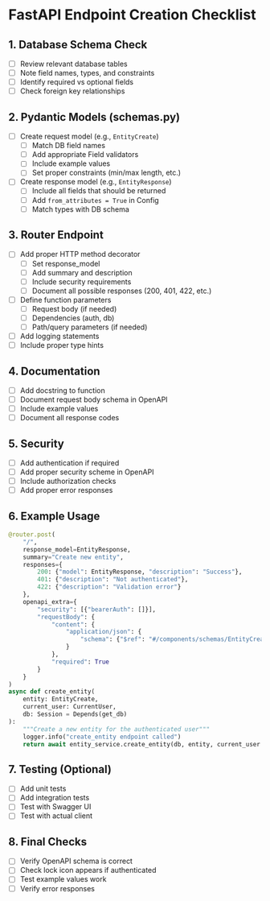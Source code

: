 # FastAPI Endpoint Creation Checklist

## 1. Database Schema Check
- [ ] Review relevant database tables
- [ ] Note field names, types, and constraints
- [ ] Identify required vs optional fields
- [ ] Check foreign key relationships

## 2. Pydantic Models (schemas.py)
- [ ] Create request model (e.g., `EntityCreate`)
  - [ ] Match DB field names
  - [ ] Add appropriate Field validators
  - [ ] Include example values
  - [ ] Set proper constraints (min/max length, etc.)
- [ ] Create response model (e.g., `EntityResponse`)
  - [ ] Include all fields that should be returned
  - [ ] Add `from_attributes = True` in Config
  - [ ] Match types with DB schema

## 3. Router Endpoint
- [ ] Add proper HTTP method decorator
  - [ ] Set response_model
  - [ ] Add summary and description
  - [ ] Include security requirements
  - [ ] Document all possible responses (200, 401, 422, etc.)
- [ ] Define function parameters
  - [ ] Request body (if needed)
  - [ ] Dependencies (auth, db)
  - [ ] Path/query parameters (if needed)
- [ ] Add logging statements
- [ ] Include proper type hints

## 4. Documentation
- [ ] Add docstring to function
- [ ] Document request body schema in OpenAPI
- [ ] Include example values
- [ ] Document all response codes

## 5. Security
- [ ] Add authentication if required
- [ ] Add proper security scheme in OpenAPI
- [ ] Include authorization checks
- [ ] Add proper error responses

## 6. Example Usage
```python
@router.post(
    "/",
    response_model=EntityResponse,
    summary="Create new entity",
    responses={
        200: {"model": EntityResponse, "description": "Success"},
        401: {"description": "Not authenticated"},
        422: {"description": "Validation error"}
    },
    openapi_extra={
        "security": [{"bearerAuth": []}],
        "requestBody": {
            "content": {
                "application/json": {
                    "schema": {"$ref": "#/components/schemas/EntityCreate"}
                }
            },
            "required": True
        }
    }
)
async def create_entity(
    entity: EntityCreate,
    current_user: CurrentUser,
    db: Session = Depends(get_db)
):
    """Create a new entity for the authenticated user"""
    logger.info("create_entity endpoint called")
    return await entity_service.create_entity(db, entity, current_user.id)
```

## 7. Testing (Optional)
- [ ] Add unit tests
- [ ] Add integration tests
- [ ] Test with Swagger UI
- [ ] Test with actual client

## 8. Final Checks
- [ ] Verify OpenAPI schema is correct
- [ ] Check lock icon appears if authenticated
- [ ] Test example values work
- [ ] Verify error responses